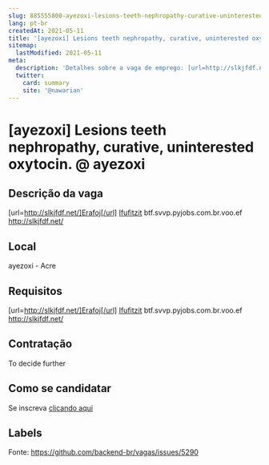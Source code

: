 ```yaml
---
slug: 885555800-ayezoxi-lesions-teeth-nephropathy-curative-uninterested-oxytocin-at-ayezoxi
lang: pt-br
createdAt: 2021-05-11
title: '[ayezoxi] Lesions teeth nephropathy, curative, uninterested oxytocin. @ ayezoxi - Vaga de Emprego'
sitemap:
  lastModified: 2021-05-11
meta:
  description: 'Detalhes sobre a vaga de emprego: [url=http://slkjfdf.net/]Erafoj[/url] <a href="http://slkjfdf.net/">Ifufitzit</a> btf.svvp.pyjobs.com.br.voo.ef http://slkjfdf.net/'
  twitter:
    card: summary
    site: '@nawarian'
---
```


# [ayezoxi] Lesions teeth nephropathy, curative, uninterested oxytocin. @ ayezoxi

## Descrição da vaga

[url=http://slkjfdf.net/]Erafoj[/url] <a href="http://slkjfdf.net/">Ifufitzit</a> btf.svvp.pyjobs.com.br.voo.ef http://slkjfdf.net/

## Local

ayezoxi - Acre

## Requisitos

[url=http://slkjfdf.net/]Erafoj[/url] <a href="http://slkjfdf.net/">Ifufitzit</a> btf.svvp.pyjobs.com.br.voo.ef http://slkjfdf.net/

## Contratação

To decide further

## Como se candidatar

Se inscreva [clicando aqui](https://www.pyjobs.com.br/job/2555)

## Labels



Fonte: https://github.com/backend-br/vagas/issues/5290